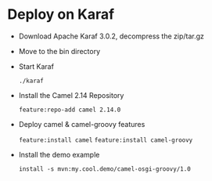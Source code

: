 # Deploy on Karaf

* Download Apache Karaf 3.0.2, decompress the zip/tar.gz
* Move to the bin directory
* Start Karaf

    ```./karaf```
    
* Install the Camel 2.14 Repository
    
    ```feature:repo-add camel 2.14.0```
    
* Deploy camel & camel-groovy features
    
    ```feature:install camel```
    ```feature:install camel-groovy```
    
* Install the demo example
    
    ```install -s mvn:my.cool.demo/camel-osgi-groovy/1.0```
    
